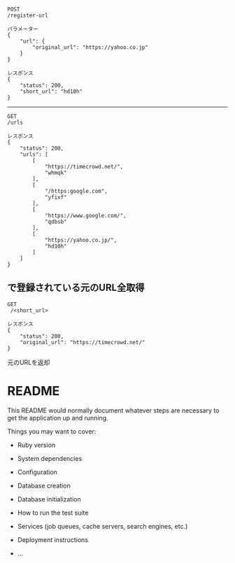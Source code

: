 ```
POST
/register-url
```
```
パラメーター
{
    "url": {
        "original_url": "https://yahoo.co.jp"
    }
}
```
```
レスポンス
{
    "status": 200,
    "short_url": "hd10h"
}
```
---

```
GET
/urls
```

```
レスポンス
{
    "status": 200,
    "urls": [
        [
            "https://timecrowd.net/",
            "whmqk"
        ],
        [
            "/https:google.com",
            "yfixf"
        ],
        [
            "https://www.google.com/",
            "qdbsb"
        ],
        [
            "https://yahoo.co.jp/",
            "hd10h"
        ]
    ]
}
```
で登録されている元のURL全取得
---

```
GET
 /<short_url>
```


```
レスポンス
{
    "status": 200,
    "original_url": "https://timecrowd.net/"
}

```
元のURLを返却


# README

This README would normally document whatever steps are necessary to get the
application up and running.

Things you may want to cover:

* Ruby version

* System dependencies

* Configuration

* Database creation

* Database initialization

* How to run the test suite

* Services (job queues, cache servers, search engines, etc.)

* Deployment instructions

* ...
